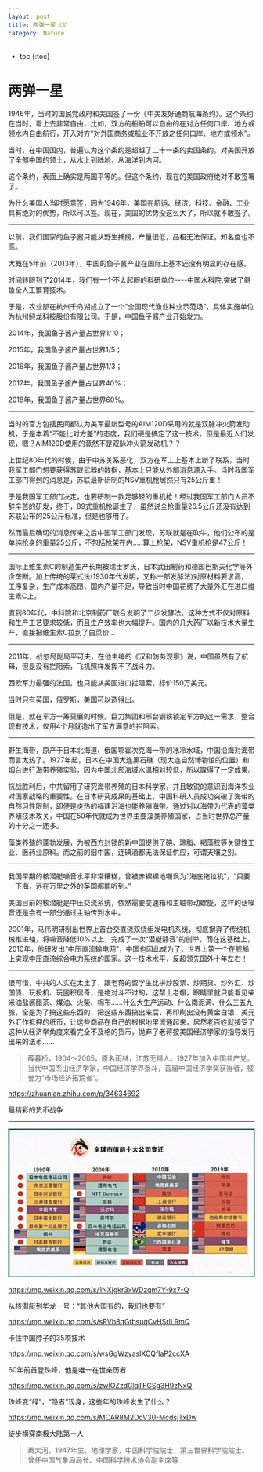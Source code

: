 ```yaml
---
layout: post
title: 两弹一星（3）
category: Nature 
---
```


* toc
{:toc}

# 两弹一星

1946年，当时的国民党政府和美国签了一份《中美友好通商航海条约》。这个条约在当时，看上去非常自由，比如，双方的船舶可以自由的在对方任何口岸、地方或领水内自由航行，开入对方“对外国商务或航业不开放之任何口岸、地方或领水”。

当时，在中国国内，普遍认为这个条约是超越了二十一条的卖国条约。对美国开放了全部中国的领土，从水上到陆地，从海洋到内河。

这个条约，表面上确实是两国平等的。但这个条约，现在的美国政府绝对不敢签署了。

为什么美国人当时愿意签，因为1946年，美国在航运、经济、科技、金融、工业具有绝对的优势，所以可以签。现在，美国的优势没这么大了，所以就不敢签了。

----

以前，我们国家的鱼子酱只能从野生捕捞，产量很低，品相无法保证，知名度也不高。

大概在5年前（2013年），中国的鱼子酱产业在国际上基本还没有明显的存在感。

时间转眼到了2014年，我们有一个不太起眼的科研单位----中国水科院,突破了鲟鱼全人工繁育技术。

于是，农业部在杭州千岛湖成立了一个“全国现代渔业种业示范场”，具体实施单位为杭州鲟龙科技股份有限公司。于是，中国鱼子酱产业开始发力。

2014年，我国鱼子酱产量占世界1/10；

2015年，我国鱼子酱产量占世界1/5；

2016年，我国鱼子酱产量占世界1/3；

2017年，我国鱼子酱产量占世界40%；

2018年，我国鱼子酱产量占世界60%。

----

当时的官方包括民间都认为美军最新型号的AIM120D采用的就是双脉冲火箭发动机，于是本着“不能比对方差”的态度，我们硬是搞定了这一技术。但是最近人们发现，嗯？AIM120D使用的竟然不是双脉冲火箭发动机？？

上世纪80年代的时候，由于中苏关系恶化，双方在军工上基本上断了联系，当时我军工部门想要获得苏联武器的数据，基本上只能从外部消息源入手。当时我国军工部门得到的消息是，苏联最新研制的NSV重机枪居然只有25公斤重！

于是我国军工部门决定，也要研制一款足够轻的重机枪！经过我国军工部门人员不辞辛苦的研发，终于，89式重机枪诞生了，虽然说全枪重量26.5公斤还没有达到苏联公布的25公斤标准，但是也够用了。

然而最后确切的消息传来之后中国军工部门发现，苏联就是在吹牛，他们公布的是单纯枪身的重量25公斤，不包括枪架在内.....算上枪架，NSV重机枪是47公斤！

----

国际上维生素C的制造生产长期被瑞士罗氏，日本武田制药和德国巴斯夫化学等外企垄断。加上传统的莱式法(1930年代发明，又称一部发酵法)对原材料要求高，工序复杂，生产成本高昂，国内产量不足，导致当时中国花费了大量外汇在进口维生素C上。

直到80年代，中科院和北京制药厂联合发明了二步发酵法。这种方式不仅对原料和生产工艺要求较低，而且生产效率也大幅提升。国内的几大药厂以新技术大量生产，直接把维生素C拉到了白菜价...

----

2011年，战忽局副局平可夫，在他主编的《汉和防务观察》说，中国虽然有了航母，但是没有拦阻索，飞机照样发挥不了战斗力。

西欧军力最强的法国，也只能从美国进口拦阻索，标价150万美元。

当时只有英国，俄罗斯，美国可以造得出。

但是，就在军方一筹莫展的时候。巨力集团和邢台钢铁锁定军方的这一需求，整合现有技术，仅用4个月就造出了军方满意的拦阻索。

----

野生海带，原产于日本北海道、俄国鄂霍次克海一带的冰冷水域，中国沿海对海带而言太热了。1927年起，日本在中国大连黑石礁（现大连自然博物馆的位置）和烟台进行海带养殖实验，因为中国北部海域水温相对较低，所以取得了一定成果。

抗战胜利后，中共留用了研究海带养殖的日本科学家，并且敏锐的意识到海洋农业对国家战略的重要性。在日本研究成果的基础上，中国科研人员成功突破了海带的自然习性限制，即便是炎热的福建沿海也能养殖海带。通过对以海带为代表的藻类养殖技术攻关，中国在50年代就成为世界主要藻类养殖国家，占当时世界总产量的十分之一还多。

藻类养殖的蓬勃发展，为被西方封锁的新中国提供了碘、琼脂、褐藻胶等关键性工业、医药业原料。而之前的旧中国，连碘酒都无法保证供应，可谓天壤之别。

----

我国早期的核潜艇噪音水平非常糟糕，曾被赤裸裸地嘲讽为“海底拖拉机”，“只要一下海，远在万里之外的英国都能听到。”

美国目前的核潜艇是中压交流系统，依然需要变速箱和主轴带动螺旋，这样的话噪音还是会有一部分通过主轴传到水中。

2001年，马伟明研制出世界上首台交直流双绕组发电机系统，彻底摒弃了传统机械推进轴，将噪音降低10%以上，完成了一次“潜艇静音”的创举。而在这基础上，2010年，他研发出“中压直流输电网”，中国也因此成为了，世界上第一个在舰船上实现中压直流综合电力系统的国家。这一技术水平，反超领先国外十年左右！

----

很可惜，中共的人实在太土了，跟老蒋的留学生比拼炒股票、炒期货、炒外汇、炒国债、玩投机、玩囤积居奇，是绝对斗不过的，这帮土老帽，眼睛里就只能看见柴米油盐酱醋茶、煤油、火柴、棉布……什么大生产运动、什么南泥湾、什么三五九旅，全是为了搞这些东西的，把这些东西搞出来后，再印刷出没有黄金白银、美元外汇作抵押的纸币，让这些商品在自己的根据地里流通起来，居然老百姓就接受了这种从经济学角度来看完全不及格的货币，抛弃了老蒋按美国经济学家的指导发行出来的法币……

>薛暮桥，1904～2005，原名雨林，江苏无锡人。1927年加入中国共产党。当代中国杰出经济学家，中国经济学界泰斗，首届中国经济学奖获得者，被誉为“市场经济拓荒者”。

https://zhuanlan.zhihu.com/p/34634692

最精彩的货币战争

----

![](/images/img3/top10.png)

https://mp.weixin.qq.com/s/1NXjgkr3xWDzqm7Y-9x7-Q

从核潜艇到华龙一号：“其他大国有的，我们也要有”

https://mp.weixin.qq.com/s/sRVb8qGtbsuqCvHSrlL9mQ

卡住中国脖子的35项技术

https://mp.weixin.qq.com/s/wsGgWzyaslXCQflaP2ccXA

60年前首登珠峰，他是唯一在世亲历者

https://mp.weixin.qq.com/s/zwlOZzdGlqTFGSg3H9zNxQ

珠峰变“绿”，“隐者”现身，这些年的珠峰发生了什么？

https://mp.weixin.qq.com/s/MCAR8M2DoV30-McdsjTxDw

徒步横穿南极大陆第一人

>秦大河，1947年生，地理学家，中国科学院院士，第三世界科学院院士。曾任中国气象局局长、中国科学技术协会副主席等
